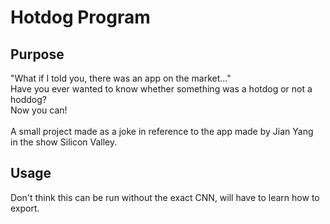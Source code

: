 # Hotdog Program

## Purpose 
"What if I told you, there was an app on the market..." <br/>
Have you ever wanted to know whether something was a hotdog or not a hoddog? <br/>
Now you can! <br/> <br/>
A small project made as a joke in reference to the app made by Jian Yang <br/>
in the show Silicon Valley. 

## Usage
Don't think this can be run without the exact CNN, will have to learn how to export.
